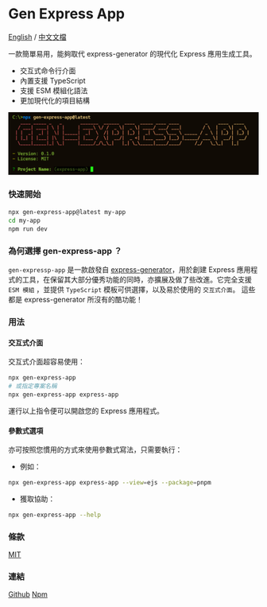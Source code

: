 # Gen Express App

[English](/README.md) / [中文文檔](/docs/locales/tchinese/README.md)

一款簡單易用，能夠取代 express-generator 的現代化 Express 應用生成工具。

- 交互式命令行介面
- 內置支援 TypeScript
- 支援 ESM 模組化語法
- 更加現代化的項目結構

![](/docs/gen-express-app.png)

### 快速開始

```bash
npx gen-express-app@latest my-app
cd my-app
npm run dev
```

### 為何選擇 gen-express-app ？

`gen-expressp-app` 是一款啟發自 [express-generator](https://github.com/expressjs/generator)，用於創建 Express 應用程式的工具，在保留其大部分優秀功能的同時，亦擴展及做了些改進。它完全支援 `ESM 模組` ，並提供 `TypeScript` 模板可供選擇，以及易於使用的 `交互式介面`。 這些都是 express-generator 所沒有的酷功能！

### 用法

#### 交互式介面

交互式介面超容易使用：

```bash
npx gen-express-app
# 或指定專案名稱
npx gen-express-app express-app
```

運行以上指令便可以開啟您的 Express 應用程式。

#### 參數式選項

亦可按照您慣用的方式來使用參數式寫法，只需要執行：

- 例如：

```bash
npx gen-express-app express-app --view=ejs --package=pnpm
```

- 獲取協助：

```bash
npx gen-express-app --help
```

### 條款

[MIT](./LICENSE)

### 連結

[Github](https://github.com/Dalufishe/gen-express-app)
[Npm](https://www.npmjs.com/package/gen-express-app)
